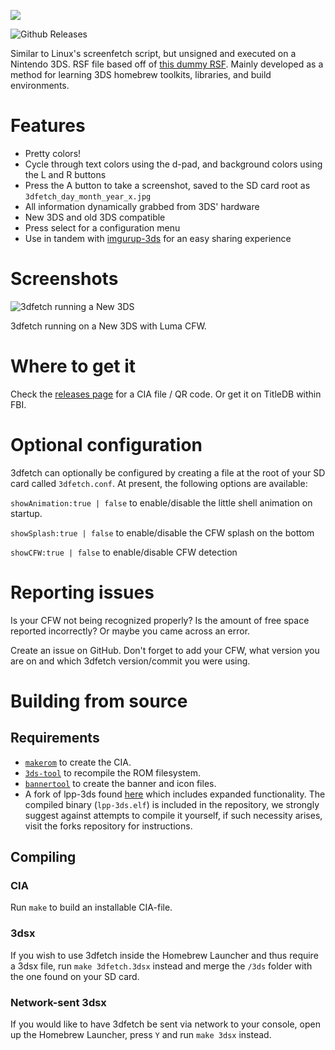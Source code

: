 ![](http://i.imgur.com/49vYhos.png)

![Github Releases](https://img.shields.io/github/downloads/aliceinpalth/3dfetch/latest/total.svg)

Similar to Linux's screenfetch script, but unsigned and executed on a Nintendo 3DS. RSF file based off of [this dummy RSF](https://gist.github.com/mid-kid/d9c4ce50407c71ec9ef3). Mainly developed as a method for learning 3DS homebrew toolkits, libraries, and build environments.

# Features
- Pretty colors!
- Cycle through text colors using the d-pad, and background colors using the L and R buttons
- Press the A button to take a screenshot, saved to the SD card root as ` 3dfetch_day_month_year_x.jpg `
- All information dynamically grabbed from 3DS' hardware
- New 3DS and old 3DS compatible
- Press select for a configuration menu
- Use in tandem with [imgurup-3ds](https://github.com/Pirater12/imgurup-3ds) for an easy sharing experience

# Screenshots
![3dfetch running a New 3DS](http://i.imgur.com/qhMDawH.png)

3dfetch running on a New 3DS with Luma CFW.

# Where to get it
Check the [releases page](https://github.com/yyualice/3dfetch/releases) for a CIA file / QR code. Or get it on TitleDB within FBI.

# Optional configuration
3dfetch can optionally be configured by creating a file at the root of your SD card called `3dfetch.conf`. At present, the following options are available:

`showAnimation:true | false` to enable/disable the little shell animation on startup.

`showSplash:true | false` to enable/disable the CFW splash on the bottom

`showCFW:true | false` to enable/disable CFW detection

# Reporting issues
Is your CFW not being recognized properly? Is the amount of free space reported incorrectly? Or maybe you came across an error.

Create an issue on GitHub. Don't forget to add your CFW, what version you are on and which 3dfetch version/commit you were using.

# Building from source
## Requirements
- [`makerom`](https://github.com/profi200/Project_CTR/releases) to create the CIA.
- [`3ds-tool`](https://github.com/dnasdw/3dstool/releases) to recompile the ROM filesystem.
- [`bannertool`](https://github.com/Steveice10/bannertool) to create the banner and icon files.
- A fork of lpp-3ds found [here](https://github.com/daedreth/lpp-3ds) which includes expanded functionality. The compiled binary (`lpp-3ds.elf`) is included in the repository, we strongly suggest against attempts to compile it yourself, if such necessity arises, visit the forks repository for instructions.

## Compiling
### CIA
Run `make` to build an installable CIA-file.

### 3dsx
If you wish to use 3dfetch inside the Homebrew Launcher and thus require a 3dsx file, run `make 3dfetch.3dsx` instead and merge the `/3ds` folder with the one found on your SD card.

### Network-sent 3dsx
If you would like to have 3dfetch be sent via network to your console, open up the Homebrew Launcher, press `Y` and run `make 3dsx` instead.
